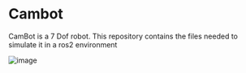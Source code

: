 # Cambot
CamBot is a 7 Dof robot. This repository contains the files needed to simulate it in a ros2 environment

![image](https://github.com/user-attachments/assets/d3fa243e-48c7-4421-beb0-f233fe32fcd5)


